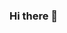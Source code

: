 ### Hi there 👋

<!--
**ABHINAV0307/ABHINAV0307** is a ✨ _special_ ✨ repository because its `README.md` (this file) appears on your GitHub profile.

Here are some ideas to get you started:

🔭 I’m currently working on 
🌱 I’m currently learning intergration of ML with AR
👯 I’m looking to collaborate on AR projects
📫 How to reach me: https://www.linkedin.com/in/abhinav-tripathi-8815b0211
⚡ Fun fact: Tea over coffee
-->
